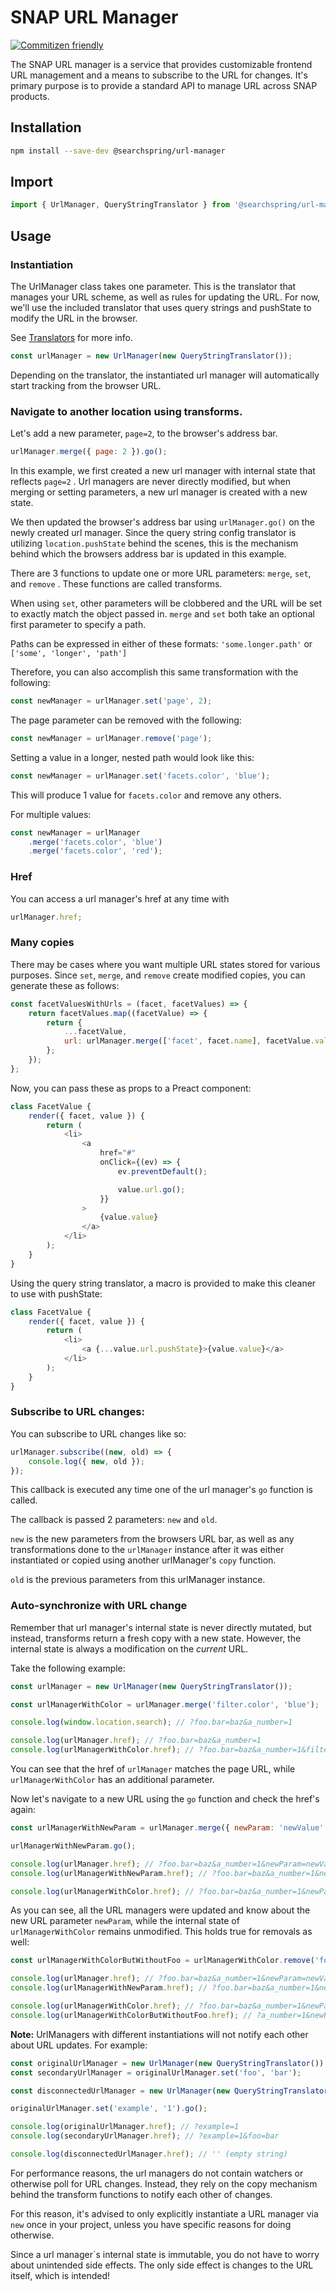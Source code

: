 # SNAP URL Manager

[![Commitizen friendly](https://img.shields.io/badge/commitizen-friendly-brightgreen.svg)](http://commitizen.github.io/cz-cli/)

The SNAP URL manager is a service that provides customizable frontend URL management and a means to subscribe to the URL for changes. It's primary purpose is to provide a standard API to manage URL across SNAP products.

## Installation

```sh
npm install --save-dev @searchspring/url-manager
```

## Import

```js
import { UrlManager, QueryStringTranslator } from '@searchspring/url-manager';
```

## Usage

### Instantiation

The UrlManager class takes one parameter. This is the translator that manages your URL scheme, as well as rules for updating the URL. For now, we'll use the included translator that uses query strings and pushState to modify the URL in the browser.

See [Translators](src/translators/README.md) for more info.

```js
const urlManager = new UrlManager(new QueryStringTranslator());
```

Depending on the translator, the instantiated url manager will automatically start tracking from the browser URL.

### Navigate to another location using transforms.

Let's add a new parameter, `page=2`, to the browser's address bar.

```js
urlManager.merge({ page: 2 }).go();
```

In this example, we first created a new url manager with internal state that reflects `page=2` . Url managers are never directly modified, but when merging or setting parameters, a new url manager is created with a new state.

We then updated the browser's address bar using `urlManager.go()` on the newly created url manager. Since the query string config translator is utilizing `location.pushState` behind the scenes,
this is the mechanism behind which the browsers address bar is updated in this example.

There are 3 functions to update one or more URL parameters: `merge`, `set`, and `remove` . These functions are called transforms.

When using `set`, other parameters will be clobbered and the URL will be set to exactly match the object passed in. `merge` and `set` both take an optional first parameter to specify a path.

Paths can be expressed in either of these formats:
`'some.longer.path'` or `['some', 'longer', 'path']`

Therefore, you can also accomplish this same transformation with the following:

```js
const newManager = urlManager.set('page', 2);
```

The page parameter can be removed with the following:

```js
const newManager = urlManager.remove('page');
```

Setting a value in a longer, nested path would look like this:

```js
const newManager = urlManager.set('facets.color', 'blue');
```

This will produce 1 value for `facets.color` and remove any others.

For multiple values:

```js
const newManager = urlManager
	.merge('facets.color', 'blue')
	.merge('facets.color', 'red');
```

### Href

You can access a url manager's href at any time with

```js
urlManager.href;
```

### Many copies

There may be cases where you want multiple URL states stored for various purposes. Since
`set`, `merge`, and `remove` create modified copies, you can generate these as follows:

```js
const facetValuesWithUrls = (facet, facetValues) => {
	return facetValues.map((facetValue) => {
		return {
			...facetValue,
			url: urlManager.merge(['facet', facet.name], facetValue.value),
		};
	});
};
```

Now, you can pass these as props to a Preact component:

```js
class FacetValue {
	render({ facet, value }) {
		return (
			<li>
				<a
					href="#"
					onClick={(ev) => {
						ev.preventDefault();

						value.url.go();
					}}
				>
					{value.value}
				</a>
			</li>
		);
	}
}
```

Using the query string translator, a macro is provided to make this cleaner to use with pushState:

```js
class FacetValue {
	render({ facet, value }) {
		return (
			<li>
				<a {...value.url.pushState}>{value.value}</a>
			</li>
		);
	}
}
```

### Subscribe to URL changes:

You can subscribe to URL changes like so:

```js
urlManager.subscribe((new, old) => {
	console.log({ new, old });
});
```

This callback is executed any time one of the url manager's `go` function is called.

The callback is passed 2 parameters: `new` and `old`.

`new` is the new parameters from the browsers URL bar, as well as any transformations done to the `urlManager` instance after it was either instantiated or copied using another urlManager's `copy` function.

`old` is the previous parameters from this urlManager instance.

### Auto-synchronize with URL change

Remember that url manager's internal state is never directly mutated, but instead, transforms return a fresh copy with a new
state. However, the internal state is always a modification on the _current_ URL.

Take the following example:

```js
const urlManager = new UrlManager(new QueryStringTranslator());

const urlManagerWithColor = urlManager.merge('filter.color', 'blue');

console.log(window.location.search); // ?foo.bar=baz&a_number=1

console.log(urlManager.href); // ?foo.bar=baz&a_number=1
console.log(urlManagerWithColor.href); // ?foo.bar=baz&a_number=1&filter.color=blue
```

You can see that the href of `urlManager` matches the page URL, while `urlManagerWithColor` has an additional parameter.

Now let's navigate to a new URL using the `go` function and check the href's again:

```js
const urlManagerWithNewParam = urlManager.merge({ newParam: 'newValue' });

urlManagerWithNewParam.go();

console.log(urlManager.href); // ?foo.bar=baz&a_number=1&newParam=newValue
console.log(urlManagerWithNewParam.href); // ?foo.bar=baz&a_number=1&newParam=newValue

console.log(urlManagerWithColor.href); // ?foo.bar=baz&a_number=1&newParam=newValue&filter.color=blue
```

As you can see, all the URL managers were updated and know about the new URL parameter `newParam`, while the internal
state of `urlManagerWithColor` remains unmodified. This holds true for removals as well:

```js
const urlManagerWithColorButWithoutFoo = urlManagerWithColor.remove('foo');

console.log(urlManager.href); // ?foo.bar=baz&a_number=1&newParam=newValue
console.log(urlManagerWithNewParam.href); // ?foo.bar=baz&a_number=1&newParam=newValue

console.log(urlManagerWithColor.href); // ?foo.bar=baz&a_number=1&newParam=newValue&filter.color=blue
console.log(urlManagerWithColorButWithoutFoo.href); // ?a_number=1&newParam=newValue&filter.color=blue
```

**Note:** UrlManagers with different instantiations will not notify each other about URL updates. For example:

```js
const originalUrlManager = new UrlManager(new QueryStringTranslator());
const secondaryUrlManager = originalUrlManager.set('foo', 'bar');

const disconnectedUrlManager = new UrlManager(new QueryStringTranslator());

originalUrlManager.set('example', '1').go();

console.log(originalUrlManager.href); // ?example=1
console.log(secondaryUrlManager.href); // ?example=1&foo=bar

console.log(disconnectedUrlManager.href); // '' (empty string)
```

For performance reasons, the url managers do not contain watchers or otherwise poll for URL changes. Instead, they rely
on the copy mechanism behind the transform functions to notify each other of changes.

For this reason, it's advised to only explicitly instantiate a URL manager via `new` once in your project, unless you have
specific reasons for doing otherwise.

Since a url manager`s internal state is immutable, you do not have to worry about unintended side effects. The only side effect is changes to the URL itself, which is intended!
